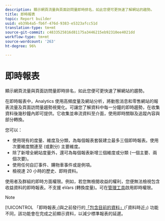 ```yaml
---
description: 顯示網頁流量與頁面訪問量即時排名，如此您便可更快速了解網站的趨勢。
title: 即時報表
topic: Report builder
uuid: eb39b4a5-fb6f-476d-9383-e5323afcc51d
translation-type: tm+mt
source-git-commit: c4833525816d81175a3446215eb92310ee4021dd
workflow-type: tm+mt
source-wordcount: '263'
ht-degree: 96%

---
```



# 即時報表

顯示網頁流量與頁面訪問量即時排名，如此您便可更快速了解網站的趨勢。

在即時報表中，Analytics 使用高頻度量及網站分析，將動態消息和零售網站的報表流量及頁面訪問量趨勢視覺化。可讓您了解資料中每一分鐘的即時趨勢，在收集資料後幾秒鐘內即可提供。它收集並串流資料至介面，使用即時關聯及追蹤內容與部分轉換。

您可以：

* 使用現有的度量、維度及分類，為每個報表套裝建立最多三個即時報表。使用次要維度關連至 (或劃分) 主要維度。
* 除了新增全網站度量外，還可為每個報表新增三個維度或分類 (一個主要、兩個次要)。
* 使用任何自訂事件、購物車事件或是例項。
* 檢視達 20 小時的歷史、即時資料。

使用者及群組的即時方面權限。例如，若您無檢閱收益的權利，您便無法檢視包含收益資料的即時報表。不支援 eVars (轉換度量)。可在[管理工具](https://docs.adobe.com/content/help/zh-Hant/analytics/admin/admin-tools/real-time-reports/t-realtime-admin.html)啟用即時權限。

>[!NOTE]
>
>[!UICONTROL  「即時報表」]與之前發行的[「包含目前的資料」](https://docs.adobe.com/content/help/en/analytics/analyze/report-builder/options.html)(「資料時近」) 功能不同，該功能會在完成之前顯示資料，以減少標準報表的延遲。
